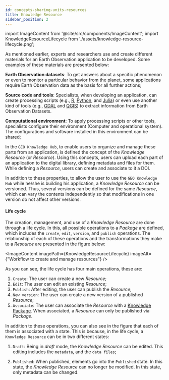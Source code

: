 ```yaml
---
id: concepts-sharing-units-resources
title: Knowledge Resource
sidebar_position: 2
---
```


import ImageContent from '@site/src/components/ImageContent';
import KnowledgeResourceLifecycle from './assets/knowledge-resource-lifecycle.png';

As mentioned earlier, experts and researchers use and create different materials for an Earth Observation application to be developed. Some examples of these materials are presented below:

**Earth Observation datasets**: To get answers about a specific phenomenon or even to monitor a particular behavior from the planet, some applications require Earth Observation data as the basis for all further actions;

**Source code and tools**: Specialists, when developing an application, can create processing scripts (e.g., [R](https://www.r-project.org/), [Python](https://www.python.org/), and [Julia](https://julialang.org/)) or even use another kind of tools (e.g., [GDAL](https://gdal.org/) and [QGIS](https://qgis.org/en/site/)) to extract information from Earth Observation Datasets.

**Computational environment**: To apply processing scripts or other tools, specialists configure their environment (Computer and operational system). The configurations and software installed in this environment can be shared;

In the `GEO Knowledge Hub`, to enable users to organize and manage these parts from an application, is defined the concept of the *Knowledge Resource* (or *Resource*). Using this concepts, users can upload each part of an application to the digital library, defining metadata and files for them. While defining a *Resource*, users can create and associate to it a DOI.

In addition to these properties, to allow the user to use the `GEO Knowledge Hub` while he/she is building his application, a *Knowledge Resource* can be versioned. Thus, several versions can be defined for the same *Resource*, which can vary the contents independently so that modifications in one version do not affect other versions.

#### Life cycle

The creation, management, and use of a *Knowledge Resource* are done through a life cycle. In this, all possible operations to a *Package* are defined, which includes the `create`, `edit`, `version`, and `publish` operations. The relationship of each of these operations and the transformations they make to a *Resource* are presented in the figure below:

<ImageContent
    imagePath={KnowledgeResourceLifecycle}
    imageAlt={"Workflow to create and manage resources"}
/>

As you can see, the life cycle has four main operations, these are:

1. `Create`: The user can create a new *Resource*;
2. `Edit`: The user can edit an existing *Resource*;
3. `Publish`: After editing, the user can publish the *Resource*;
4. `New version`: The user can create a new version of a published *Resource*;
5. `Associate`: The user can associate the *Resource* with a [Knowledge Package](knowledge-packages.md). When associated, a *Resource* can only be published via *Package*.

In addition to these operations, you can also see in the figure that each of them is associated with a state. This is because, in the life cycle, a `Knowledge Resource` can be in two different states:

1. `Draft`: Being in *draft* mode, the *Knowledge Resource* can be edited. This editing includes the `metadata`, and the `data files`;

2. `Published`: When published, elements go into the `Published` state. In this state, the *Knowledge Resource* can no longer be modified. In this state, only metadata can be changed.
